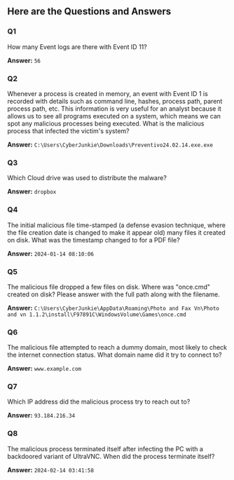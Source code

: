## Here are the Questions and Answers

### Q1
How many Event logs are there with Event ID 11?

**Answer:** `56`

### Q2
Whenever a process is created in memory, an event with Event ID 1 is recorded with details such as command line, hashes, process path, parent process path, etc. This information is very useful for an analyst because it allows us to see all programs executed on a system, which means we can spot any malicious processes being executed. What is the malicious process that infected the victim's system?

**Answer:** `C:\Users\CyberJunkie\Downloads\Preventivo24.02.14.exe.exe`

### Q3
Which Cloud drive was used to distribute the malware?

**Answer:** `dropbox`

### Q4
The initial malicious file time-stamped (a defense evasion technique, where the file creation date is changed to make it appear old) many files it created on disk. What was the timestamp changed to for a PDF file?

**Answer:** `2024-01-14 08:10:06`

### Q5
The malicious file dropped a few files on disk. Where was "once.cmd" created on disk? Please answer with the full path along with the filename.

**Answer:** `C:\Users\CyberJunkie\AppData\Roaming\Photo and Fax Vn\Photo and vn 1.1.2\install\F97891C\WindowsVolume\Games\once.cmd`

### Q6
The malicious file attempted to reach a dummy domain, most likely to check the internet connection status. What domain name did it try to connect to?

**Answer:** `www.example.com`

### Q7
Which IP address did the malicious process try to reach out to?

**Answer:** `93.184.216.34`

### Q8
The malicious process terminated itself after infecting the PC with a backdoored variant of UltraVNC. When did the process terminate itself?

**Answer:** `2024-02-14 03:41:58`
